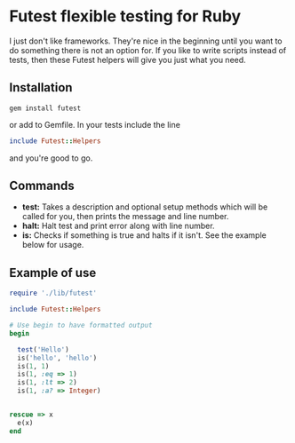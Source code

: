 # Futest flexible testing for Ruby

I just don't like frameworks. They're nice in the beginning until you want to do something there is not an option for. If you like to write scripts instead of tests, then these Futest helpers will give you just what you need.

## Installation
```
gem install futest
```
or add to Gemfile. In your tests include the line
```ruby
include Futest::Helpers
```
and you're good to go.

## Commands
- **test:** Takes a description and optional setup methods which will be called for you, then prints the message and line number.
- **halt:** Halt test and print error along with line number.
- **is:** Checks if something is true and halts if it isn't. See the example below for usage.

## Example of use

```ruby
require './lib/futest'

include Futest::Helpers

# Use begin to have formatted output
begin

  test('Hello')
  is('hello', 'hello')
  is(1, 1)
  is(1, :eq => 1)
  is(1, :lt => 2)
  is(1, :a? => Integer)


rescue => x
  e(x)
end
```
